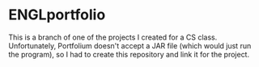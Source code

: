 # ENGLportfolio
This is a branch of one of the projects I created for a CS class. Unfortunately, Portfolium doesn't accept a JAR file (which would just run the program), so I had to create this repository and link it for the project.
